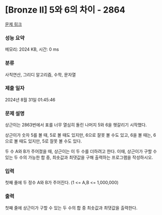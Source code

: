 # [Bronze II] 5와 6의 차이 - 2864 

[문제 링크](https://www.acmicpc.net/problem/2864) 

### 성능 요약

메모리: 2024 KB, 시간: 0 ms

### 분류

사칙연산, 그리디 알고리즘, 수학, 문자열

### 제출 일자

2024년 8월 31일 01:45:46

### 문제 설명

<p>상근이는 2863번에서 표를 너무 열심히 돌린 나머지 5와 6을 헷갈리기 시작했다.</p>

<p>상근이가 숫자 5를 볼 때, 5로 볼 때도 있지만, 6으로 잘못 볼 수도 있고, 6을 볼 때는, 6으로 볼 때도 있지만, 5로 잘못 볼 수도 있다.</p>

<p>두 수 A와 B가 주어졌을 때, 상근이는 이 두 수를 더하려고 한다. 이때, 상근이가 구할 수 있는 두 수의 가능한 합 중, 최솟값과 최댓값을 구해 출력하는 프로그램을 작성하시오.</p>

### 입력 

 <p>첫째 줄에 두 정수 A와 B가 주어진다. (1 <= A,B <= 1,000,000)</p>

### 출력 

 <p>첫째 줄에 상근이가 구할 수 있는 두 수의 합 중 최솟값과 최댓값을 출력한다.</p>

